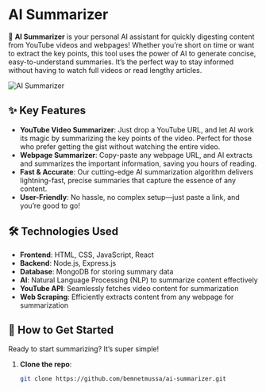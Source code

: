 # AI Summarizer

🚀 **AI Summarizer** is your personal AI assistant for quickly digesting content from YouTube videos and webpages! Whether you’re short on time or want to extract the key points, this tool uses the power of AI to generate concise, easy-to-understand summaries. It’s the perfect way to stay informed without having to watch full videos or read lengthy articles.

![AI Summarizer](path-to-your-image.jpg) <!-- Replace with your image file path -->

## ✨ Key Features

- **YouTube Video Summarizer**: Just drop a YouTube URL, and let AI work its magic by summarizing the key points of the video. Perfect for those who prefer getting the gist without watching the entire video.
- **Webpage Summarizer**: Copy-paste any webpage URL, and AI extracts and summarizes the important information, saving you hours of reading.
- **Fast & Accurate**: Our cutting-edge AI summarization algorithm delivers lightning-fast, precise summaries that capture the essence of any content.
- **User-Friendly**: No hassle, no complex setup—just paste a link, and you’re good to go!

## 🛠️ Technologies Used

- **Frontend**: HTML, CSS, JavaScript, React
- **Backend**: Node.js, Express.js
- **Database**: MongoDB for storing summary data
- **AI**: Natural Language Processing (NLP) to summarize content effectively
- **YouTube API**: Seamlessly fetches video content for summarization
- **Web Scraping**: Efficiently extracts content from any webpage for summarization

## 🚀 How to Get Started

Ready to start summarizing? It’s super simple!

1. **Clone the repo**:

   ```bash
   git clone https://github.com/bemnetmussa/ai-summarizer.git
